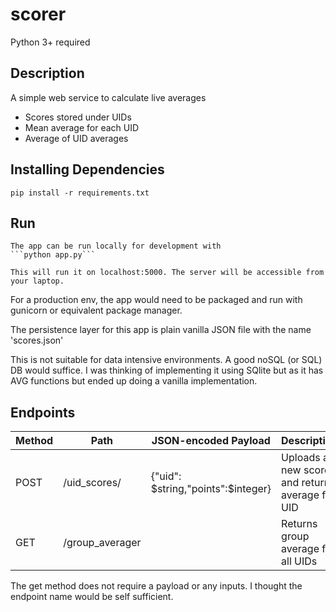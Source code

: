 # scorer
Python 3+ required

## Description

A simple web service to calculate live averages

* Scores stored under UIDs
* Mean average for each UID
* Average of UID averages


## Installing Dependencies

    pip install -r requirements.txt

## Run
    The app can be run locally for development with 
    ```python app.py```

    This will run it on localhost:5000. The server will be accessible from your laptop.

For a production env, the app would need to be packaged and run with gunicorn or equivalent package manager.


The persistence layer for this app is plain vanilla JSON file with the name 'scores.json'

This is not suitable for data intensive environments. A good noSQL (or SQL) DB would suffice. I was thinking of implementing it using SQlite but as it has AVG functions but ended up doing a vanilla implementation.


## Endpoints

| Method | Path | JSON-encoded Payload | Description |
|--------|------|----------------------|-------------|
|POST|/uid_scores/|{"uid": $string,"points":$integer}|Uploads a new score and returns average for UID|
|GET|/group_averager||Returns group average for all UIDs|


The get method does not require a payload or any inputs. I thought the endpoint name would be self sufficient.



